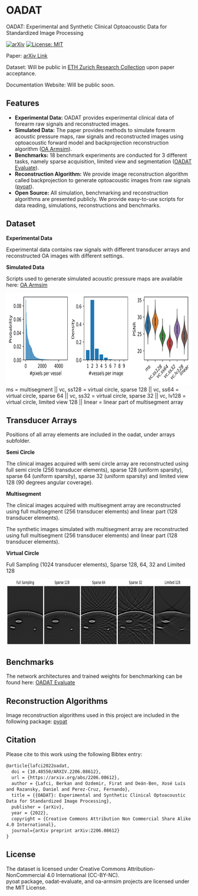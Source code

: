 OADAT
=======================================================

OADAT: Experimental and Synthetic Clinical Optoacoustic Data for Standardized Image Processing

[![arXiv](https://img.shields.io/badge/preprint-arXiv-b31b1b.svg)](https://arxiv.org/abs/2206.08612)
[![License: MIT](https://img.shields.io/badge/License-MIT-blue.svg)](https://opensource.org/licenses/MIT) 

Paper: [arXiv Link](https://arxiv.org/abs/2206.08612)

Dataset: Will be public in [ETH Zurich Research Collection](https://www.research-collection.ethz.ch/handle/20.500.11850/551512) upon paper acceptance.

Documentation Website: Will be public soon.

Features
-------------------------------------------------------
- **Experimental Data:** OADAT provides experimental clinical data of forearm raw signals and reconstructed images.
- **Simulated Data:** The paper provides methods to simulate forearm acoustic pressure maps, raw signals and reconstructed images using optoacoustic forward model and backprojection reconstruction algorithm ([OA Armsim](https://renkulab.io/gitlab/firat.ozdemir/oa-armsim)). 
- **Benchmarks:** 18 benchmark experiments are conducted for 3 different tasks, namely sparse acquisition, limited view and segmentation ([OADAT Evaluate](https://renkulab.io/gitlab/firat.ozdemir/oadat-evaluate)).   
- **Reconstruction Algorithm:** We provide image reconstruction algorithm called backprojection to generate optoacoustic images from raw signals ([pyoat](https://github.com/berkanlafci/pyoat)).  
- **Open Source:** All simulation, benchmarking and reconstruction algorithms are presented publicly. We provide easy-to-use scripts for data reading, simulations, reconstructions and benchmarks.

Dataset
-------------------------------------------------------

**Experimental Data**  

Experimental data contains raw signals with different transducer arrays and reconstructed OA images with different settings.

**Simulated Data**  

Scripts used to generate simulated acoustic pressure maps are available here: [OA Armsim](https://renkulab.io/gitlab/firat.ozdemir/oa-armsim)

<img src="https://github.com/berkanlafci/oadat/blob/main/docs/images/simulatedDataStatistics_v1.png" width="1000" height="250">
ms = multisegment ||
vc, ss128 = virtual circle, sparse 128 ||
vc, ss64 = virtual circle, sparse 64 ||
vc, ss32 = virtual circle, sparse 32 ||
vc, lv128 = virtual circle, limited view 128 ||
linear = linear part of multisegment array

Transducer Arrays
-------------------------------------------------------

Positions of all array elements are included in the oadat, under arrays subfolder.

**Semi Circle**  

The clinical images acquired with semi circle array are reconstructed using full semi circle (256 transducer elements), sparse 128 (uniform sparsity), sparse 64 (uniform sparsity), sparse 32 (uniform sparsity) and limited view 128 (90 degrees angular coverage).

**Multisegment**  

The clinical images acquired with multisegment array are reconstructed using full multisegment (256 transducer elements) and linear part (128 transducer elements).

The synthetic images simulated with multisegment array are reconstructed using full multisegment (256 transducer elements) and linear part (128 transducer elements).

**Virtual Circle**  

Full Sampling (1024 transducer elements), Sparse 128, 64, 32 and Limited 128

<img src="https://github.com/berkanlafci/oadat/blob/main/docs/images/virtualRingImages_v1.png" width="1000" height="180">

Benchmarks
-------------------------------------------------------

The network architectures and trained weights for benchmarking can be found here: [OADAT Evaluate](https://renkulab.io/gitlab/firat.ozdemir/oadat-evaluate)

Reconstruction Algorithms
-------------------------------------------------------

Image reconstruction algorithms used in this project are included in the following package: [pyoat](https://github.com/berkanlafci/pyoat)

Citation
-------------------------------------------------------

Please cite to this work using the following Bibtex entry:
```
@article{lafci2022oadat,
  doi = {10.48550/ARXIV.2206.08612},
  url = {https://arxiv.org/abs/2206.08612},
  author = {Lafci, Berkan and Ozdemir, Firat and Deán-Ben, Xosé Luís and Razansky, Daniel and Perez-Cruz, Fernando},
  title = {{OADAT}: Experimental and Synthetic Clinical Optoacoustic Data for Standardized Image Processing},
  publisher = {arXiv},
  year = {2022},
  copyright = {Creative Commons Attribution Non Commercial Share Alike 4.0 International},
  journal={arXiv preprint arXiv:2206.08612}
}
```

License
-------------------------------------------------------
The dataset is licensed under Creative Commons Attribution-NonCommercial 4.0 International (CC-BY-NC).  
pyoat package, oadat-evaluate, and oa-armsim projects are licensed under the MIT License.
